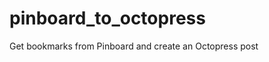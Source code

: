 pinboard_to_octopress
=====================

Get bookmarks from Pinboard and create an Octopress post
